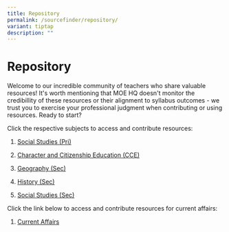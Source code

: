 ```yaml
---
title: Repository
permalink: /sourcefinder/repository/
variant: tiptap
description: ""
---
```

<h1>Repository</h1>
<p>Welcome to our incredible community of teachers who share valuable resources!
It's worth mentioning that MOE HQ doesn't monitor the credibillity of these
resources or their alignment to syllabus outcomes - we trust you to exercise
your professional judgment when contributing or using resources. Ready
to start?</p>
<p>Click the respective subjects to access and contribute resources:</p>
<ol data-tight="true" class="tight">
<li>
<p><a href="https://docs.google.com/spreadsheets/d/1Upx0qazrG9Np0Y5IpsTa251SqvNfoPL9cDl9Adf2b4Y/edit?usp=sharing" rel="noopener noreferrer nofollow" target="_blank">Social Studies (Pri)</a>
</p>
</li>
<li>
<p><a href="https://docs.google.com/spreadsheets/d/1Zrtvllo9pD-1dULGX7hH3MOaCx6QomrthmtZwmQc5fQ/edit?usp=sharing" rel="noopener noreferrer nofollow" target="_blank">Character and Citizenship Education (CCE)</a>
</p>
</li>
<li>
<p><a href="https://docs.google.com/spreadsheets/d/1CWZW9gRT_O9OCHEaLRLXqXIpzOJPb-mWfl4_2DLhD7w/edit?usp=sharing" rel="noopener noreferrer nofollow" target="_blank">Geography (Sec)</a>
</p>
</li>
<li>
<p><a href="https://docs.google.com/spreadsheets/d/1MW27rvCRGe8xBk_8RUP3GU8m7HiKK0jDf-DPje8qTm4/edit?usp=sharing" rel="noopener noreferrer nofollow" target="_blank">History (Sec)</a>
</p>
</li>
<li>
<p><a href="https://docs.google.com/spreadsheets/d/1K6e2xTeXLVe6LhkCSGk7hN0YV3FrmLmGxZwq09kxfjc/edit?usp=sharing" rel="noopener noreferrer nofollow" target="_blank">Social Studies (Sec)</a>
</p>
</li>
</ol>
<p>Click the link below to access and contribute resources for current affairs:</p>
<ol data-tight="true" class="tight">
<li>
<p><a href="https://docs.google.com/spreadsheets/d/1EdTIjknZYWRHGSadaUESqMy1bH46_j90kNPUmY2aERI/edit?usp=sharing" rel="noopener noreferrer nofollow" target="_blank">Current Affairs</a>
</p>
</li>
</ol>
<p></p>